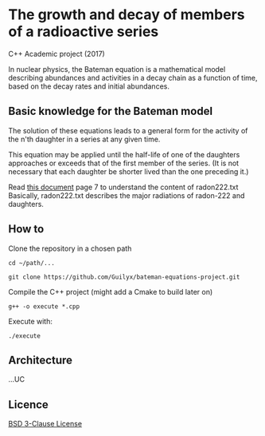 # The growth and decay of members of a radioactive series

C++ Academic project (2017)

In nuclear physics, the Bateman equation is a mathematical model describing abundances and 
activities in a decay chain as a function of time, based on the decay rates and initial abundances.


## Basic knowledge for the Bateman model

The solution of these equations leads to a general form for the activity of the n'th daughter in a series at any given time.

This equation may be applied until the half-life of one of the daughters approaches or exceeds that of the first member of the series. (It is not necessary that each daughter be shorter lived than the one preceding it.)

Read [this document](http://www.ripphysics.com/EPA_RadNet/BatemanEquations.pdf) page 7 to understand the content of radon222.txt
Basically, radon222.txt describes the major radiations of radon-222 and daughters.

## How to

Clone the repository in a chosen path

```cd ~/path/...```

```git clone https://github.com/Guilyx/bateman-equations-project.git```

Compile the C++ project (might add a Cmake to build later on)

```g++ -o execute *.cpp```

Execute with:

```./execute```

## Architecture

...UC

## Licence

[BSD 3-Clause License](https://github.com/Guilyx/bateman-equations-project/blob/master/LICENSE)
